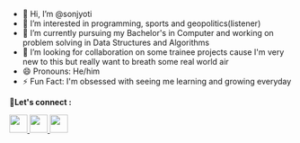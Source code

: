 - 👋 Hi, I’m @sonjyoti
- 👀 I’m interested in programming, sports and geopolitics(listener)
- 🌱 I’m currently pursuing my Bachelor's in Computer and working on problem solving in Data Structures and Algorithms
- 💞️ I’m looking for collaboration on some trainee projects cause I'm very new to this but really want to breath some real world air 
- 😄 Pronouns: He/him
- ⚡ Fun Fact: I'm obsessed with seeing me learning and growing everyday

🤝**Let's connect :**

<a href = "https://www.instagram.com/xonzyoti/">
<img height="32" width="32" src="https://unpkg.com/simple-icons@v6/icons/instagram.svg" />
</a>
<a href = "https://twitter.com/SonjyotiR">
<img height="32" width="32" src="https://unpkg.com/simple-icons@v6/icons/twitter.svg" />
</a>
<a href = "https://www.linkedin.com/in/sonjyoti-rabha-5b54861b3/">
<img height="32" width="32" src="https://unpkg.com/simple-icons@v6/icons/linkedin.svg" />
</a>

